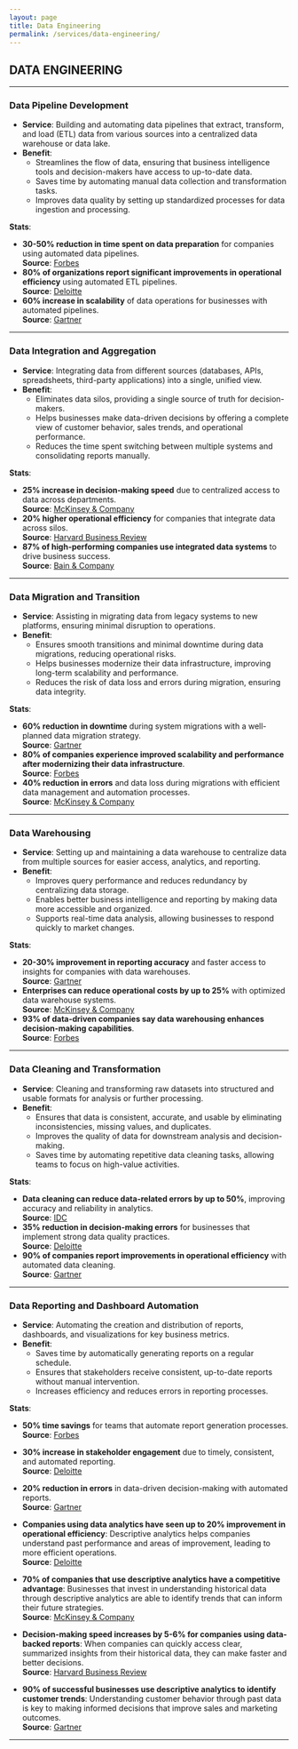 ```yaml
---
layout: page
title: Data Engineering
permalink: /services/data-engineering/
---
```


## DATA ENGINEERING

---

### Data Pipeline Development

- **Service**: Building and automating data pipelines that extract, transform, and load (ETL) data from various sources
  into a centralized data warehouse or data lake.
- **Benefit**:
    - Streamlines the flow of data, ensuring that business intelligence tools and decision-makers have access to
      up-to-date data.
    - Saves time by automating manual data collection and transformation tasks.
    - Improves data quality by setting up standardized processes for data ingestion and processing.

**Stats**:

- **30-50% reduction in time spent on data preparation** for companies using automated data pipelines.  
  **Source**: [Forbes](https://www.forbes.com)
- **80% of organizations report significant improvements in operational efficiency** using automated ETL pipelines.  
  **Source**: [Deloitte](https://www2.deloitte.com)
- **60% increase in scalability** of data operations for businesses with automated pipelines.  
  **Source**: [Gartner](https://www.gartner.com)

---

### Data Integration and Aggregation

- **Service**: Integrating data from different sources (databases, APIs, spreadsheets, third-party applications) into a
  single, unified view.
- **Benefit**:
    - Eliminates data silos, providing a single source of truth for decision-makers.
    - Helps businesses make data-driven decisions by offering a complete view of customer behavior, sales trends, and
      operational performance.
    - Reduces the time spent switching between multiple systems and consolidating reports manually.

**Stats**:

- **25% increase in decision-making speed** due to centralized access to data across departments.  
  **Source**: [McKinsey & Company](https://www.mckinsey.com)
- **20% higher operational efficiency** for companies that integrate data across silos.  
  **Source**: [Harvard Business Review](https://hbr.org)
- **87% of high-performing companies use integrated data systems** to drive business success.  
  **Source**: [Bain & Company](https://www.bain.com)

---

### Data Migration and Transition

- **Service**: Assisting in migrating data from legacy systems to new platforms, ensuring minimal disruption to
  operations.
- **Benefit**:
    - Ensures smooth transitions and minimal downtime during data migrations, reducing operational risks.
    - Helps businesses modernize their data infrastructure, improving long-term scalability and performance.
    - Reduces the risk of data loss and errors during migration, ensuring data integrity.

**Stats**:

- **60% reduction in downtime** during system migrations with a well-planned data migration strategy.  
  **Source**: [Gartner](https://www.gartner.com)
- **80% of companies experience improved scalability and performance after modernizing their data infrastructure**.  
  **Source**: [Forbes](https://www.forbes.com)
- **40% reduction in errors** and data loss during migrations with efficient data management and automation processes.  
  **Source**: [McKinsey & Company](https://www.mckinsey.com)

---

### Data Warehousing

- **Service**: Setting up and maintaining a data warehouse to centralize data from multiple sources for easier access,
  analytics, and reporting.
- **Benefit**:
    - Improves query performance and reduces redundancy by centralizing data storage.
    - Enables better business intelligence and reporting by making data more accessible and organized.
    - Supports real-time data analysis, allowing businesses to respond quickly to market changes.

**Stats**:

- **20-30% improvement in reporting accuracy** and faster access to insights for companies with data warehouses.  
  **Source**: [Gartner](https://www.gartner.com)
- **Enterprises can reduce operational costs by up to 25%** with optimized data warehouse systems.  
  **Source**: [McKinsey & Company](https://www.mckinsey.com)
- **93% of data-driven companies say data warehousing enhances decision-making capabilities**.  
  **Source**: [Forbes](https://www.forbes.com)

---

### Data Cleaning and Transformation

- **Service**: Cleaning and transforming raw datasets into structured and usable formats for analysis or further
  processing.
- **Benefit**:
    - Ensures that data is consistent, accurate, and usable by eliminating inconsistencies, missing values, and
      duplicates.
    - Improves the quality of data for downstream analysis and decision-making.
    - Saves time by automating repetitive data cleaning tasks, allowing teams to focus on high-value activities.

**Stats**:

- **Data cleaning can reduce data-related errors by up to 50%**, improving accuracy and reliability in analytics.  
  **Source**: [IDC](https://www.idc.com)
- **35% reduction in decision-making errors** for businesses that implement strong data quality practices.  
  **Source**: [Deloitte](https://www2.deloitte.com)
- **90% of companies report improvements in operational efficiency** with automated data cleaning.  
  **Source**: [Gartner](https://www.gartner.com)

---

### Data Reporting and Dashboard Automation

- **Service**: Automating the creation and distribution of reports, dashboards, and visualizations for key business
  metrics.
- **Benefit**:
    - Saves time by automatically generating reports on a regular schedule.
    - Ensures that stakeholders receive consistent, up-to-date reports without manual intervention.
    - Increases efficiency and reduces errors in reporting processes.

**Stats**:

- **50% time savings** for teams that automate report generation processes.  
  **Source**: [Forbes](https://www.forbes.com)
- **30% increase in stakeholder engagement** due to timely, consistent, and automated reporting.  
  **Source**: [Deloitte](https://www2.deloitte.com)
- **20% reduction in errors** in data-driven decision-making with automated reports.  
  **Source**: [Gartner](https://www.gartner.com)
- **Companies using data analytics have seen up to 20% improvement in operational efficiency**: Descriptive analytics
  helps companies understand past performance and areas of improvement, leading to more efficient operations.  
  **Source**: [Deloitte](https://www2.deloitte.com)

- **70% of companies that use descriptive analytics have a competitive advantage**: Businesses that invest in
  understanding historical data through descriptive analytics are able to identify trends that can inform their future
  strategies.  
  **Source**: [McKinsey & Company](https://www.mckinsey.com)

- **Decision-making speed increases by 5-6% for companies using data-backed reports**: When companies can quickly access
  clear, summarized insights from their historical data, they can make faster and better decisions.  
  **Source**: [Harvard Business Review](https://hbr.org)

- **90% of successful businesses use descriptive analytics to identify customer trends**: Understanding customer
  behavior through past data is key to making informed decisions that improve sales and marketing outcomes.  
  **Source**: [Gartner](https://www.gartner.com)

---